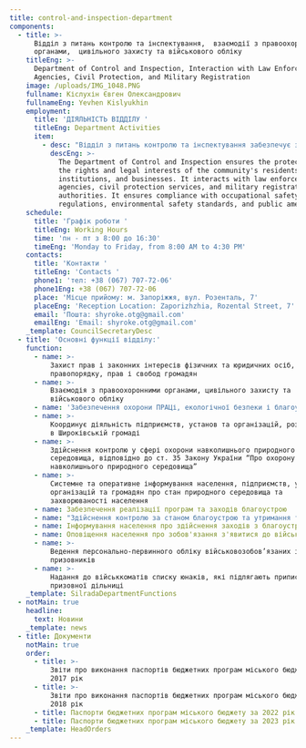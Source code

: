 ```yaml
---
title: control-and-inspection-department
components:
  - title: >-
      Відділ з питань контролю та інспектування,  взаємодії з правоохоронними
      органами,  цивільного захисту та військового обліку
    titleEng: >-
      Department of Control and Inspection, Interaction with Law Enforcement
      Agencies, Civil Protection, and Military Registration
    image: /uploads/IMG_1048.PNG
    fullname: Кіслухін Євген Олександрович
    fullnameEng: Yevhen Kislyukhin
    employment:
      title: 'ДІЯЛЬНІСТЬ ВІДДІЛУ '
      titleEng: Department Activities
      item:
        - desc: "Відділ з питань контролю та інспектування забезпечує захист прав і законних жителів громади, установ та підприємств. Взаємодіє з правоохоронними органами, цивільного захисту та військового обліку. Забезпечує дотримання правил\_охорони праці, екологічної безпеки і благоустрою."
          descEng: >-
            The Department of Control and Inspection ensures the protection of
            the rights and legal interests of the community's residents,
            institutions, and businesses. It interacts with law enforcement
            agencies, civil protection services, and military registration
            authorities. It ensures compliance with occupational safety
            regulations, environmental safety standards, and public amenities.
    schedule:
      title: 'Графік роботи '
      titleEng: Working Hours
      time: 'пн - пт з 8:00 до 16:30'
      timeEng: 'Monday to Friday, from 8:00 AM to 4:30 PM'
    contacts:
      title: 'Контакти '
      titleEng: 'Contacts '
      phone1: 'тел: +38 (067) 707-72-06'
      phone1Eng: +38 (067) 707-72-06
      place: 'Місце прийому: м. Запоріжжя, вул. Розенталь, 7'
      placeEng: 'Reception Location: Zaporizhzhia, Rozental Street, 7'
      email: 'Пошта: shyroke.otg@gmail.com'
      emailEng: 'Email: shyroke.otg@gmail.com'
    _template: CouncilSecretaryDesc
  - title: 'Основні функції відділу:'
    function:
      - name: >-
          Захист прав і законних інтересів фізичних та юридичних осіб,
          правопорядку, прав і свобод громадян
      - name: >-
          Взаємодія з правоохоронними органами, цивільного захисту та
          військового обліку
      - name: 'Забезпечення охорони ПРАЦі, екологічної безпеки і благоустрою'
      - name: >-
          Координує діяльність підприємств, установ та організацій, розташованих
          в Широківській громаді
      - name: >-
          Здійснення контролю у сфері охорони навколишнього природного
          середовища, відповідно до ст. 35 Закону України “Про охорону
          навколишнього природного середовища”
      - name: >-
          Системне та оперативне інформування населення, підприємств, установ,
          організацій та громадян про стан природного середовища та
          захворюваності населення
      - name: Забезпечення реалізації програм та заходів благоустрою
      - name: "Здійснення контролю за станом благоустрою та утримання території, інженерних споруд та об’єктів, підприємств, установ та організацій, їх озелененням, охороною зелених насаджень, водних об’єктів тощо.\_"
      - name: Інформування населення про здійснення заходів з благоустрою.
      - name: Оповіщення населення про зобов'язання з'явитися до військкомату
      - name: >-
          Ведення персонально-первинного обліку військовозобов’язаних і
          призовників
      - name: >-
          Надання до військкоматів списку юнаків, які підлягають приписці до
          призовної дільниці
    _template: SilradaDepartmentFunctions
  - notMain: true
    headline:
      text: Новини
    _template: news
  - title: Документи
    notMain: true
    order:
      - title: >-
          Звіти про виконання паспортів бюджетних програм міського бюджету за
          2017 рік
      - title: >-
          Звіти про виконання паспортів бюджетних програм міського бюджету за
          2018 рік
      - title: Паспорти бюджетних програм міського бюджету за 2022 рік
      - title: Паспорти бюджетних програм міського бюджету за 2023 рік
    _template: HeadOrders
---
```


